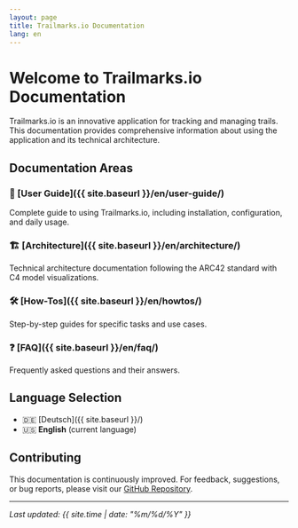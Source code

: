 ```yaml
---
layout: page
title: Trailmarks.io Documentation
lang: en
---
```


# Welcome to Trailmarks.io Documentation

Trailmarks.io is an innovative application for tracking and managing trails. This documentation provides comprehensive information about using the application and its technical architecture.

## Documentation Areas

### 📖 [User Guide]({{ site.baseurl }}/en/user-guide/)
Complete guide to using Trailmarks.io, including installation, configuration, and daily usage.

### 🏗️ [Architecture]({{ site.baseurl }}/en/architecture/)
Technical architecture documentation following the ARC42 standard with C4 model visualizations.

### 🛠️ [How-Tos]({{ site.baseurl }}/en/howtos/)
Step-by-step guides for specific tasks and use cases.

### ❓ [FAQ]({{ site.baseurl }}/en/faq/)
Frequently asked questions and their answers.

## Language Selection

- 🇩🇪 [Deutsch]({{ site.baseurl }}/)
- 🇺🇸 **English** (current language)

## Contributing

This documentation is continuously improved. For feedback, suggestions, or bug reports, please visit our [GitHub Repository](https://github.com/trailmarks-io/docs).

---

*Last updated: {{ site.time | date: "%m/%d/%Y" }}*